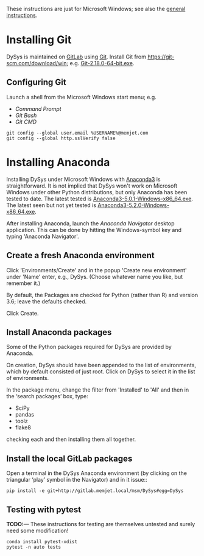 These instructions are just for Microsoft Windows; see also the
[general instructions](./README.md).

# Installing Git

DySys is maintained on [GitLab](https://gitlab.memjet.local/msm/DySys)
using [Git](https://git-scm.com).  Install Git from
<https://git-scm.com/download/win>;
e.g. [Git-2.18.0-64-bit.exe](https://github.com/git-for-windows/git/releases/download/v2.18.0.windows.1/Git-2.18.0-64-bit.exe).

## Configuring Git

Launch a shell from the Microsoft Windows start menu; e.g.
- *Command Prompt*
- *Git Bash* 
- *Git CMD* 

```shell
git config --global user.email %USERNAME%@memjet.com
git config --global http.sslVerify false
```

# Installing Anaconda

Installing DySys under Microsoft Windows with [Anaconda3](https://www.anaconda.com/download/#windows) is straightforward.  It is not implied that DySys won't work on Microsoft Windows under other
Python distributions, but only Anaconda has been tested to date.  The latest tested is [Anaconda3-5.0.1-Windows-x86_64.exe](
https://repo.continuum.io/archive/Anaconda3-5.0.1-Windows-x86_64.exe).   The latest seen but not yet tested is [Anaconda3-5.2.0-Windows-x86_64.exe](https://repo.anaconda.com/archive/Anaconda3-5.2.0-Windows-x86_64.exe).

After installing Anaconda, launch the *Anaconda Navigator* desktop
application.  This can be done by hitting the Windows-symbol key and
typing 'Anaconda Navigator'.

## Create a fresh Anaconda environment

Click 'Environments/Create' and in the popup 'Create new environment' under 'Name' enter, e.g., DySys.  (Choose whatever name you like, but remember it.)

By default, the Packages are checked for Python (rather than R) and version 3.6; leave the defaults checked.

Click Create.

## Install Anaconda packages

Some of the Python packages required for DySys are provided by Anaconda.

On creation, DySys should have been appended to the list of environments, which by default consisted of just root.  Click on DySys to select it in the list of environments.

In the package menu, change the filter from 'Installed' to 'All' and then in the ‘search packages’ box, type:
* SciPy
* pandas
* toolz
* flake8

checking each and then installing them all together.

## Install the local GitLab packages

Open a terminal in the DySys Anaconda environment (by clicking on the
triangular ‘play’ symbol in the Navigator) and in it issue::

```shell
pip install -e git+http://gitlab.memjet.local/msm/DySys#egg=DySys
```

## Testing with pytest

**TODO:—** These instructions for testing are themselves untested and
surely need some modification!

```shell
conda install pytest-xdist
pytest -n auto tests
```
